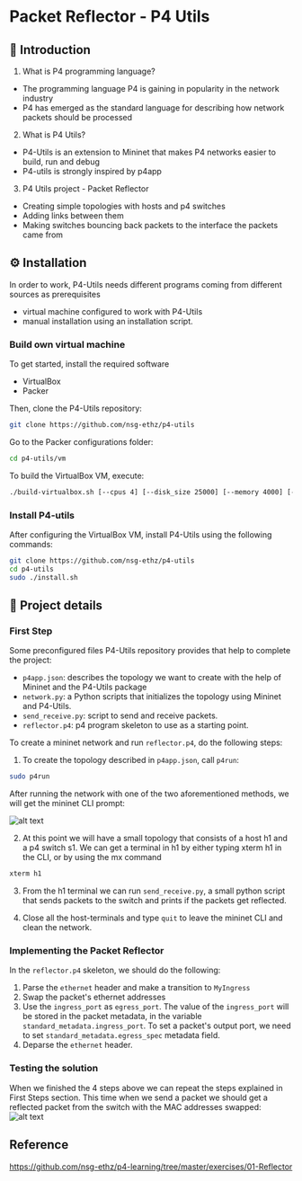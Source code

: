 
# Packet Reflector - P4 Utils
## 📑 Introduction
1. What is P4 programming language?
* The programming language P4 is gaining in popularity in the network industry
* P4 has emerged as the standard language for describing how network packets should be processed
2. What is P4 Utils?
* P4-Utils is an extension to Mininet that makes P4 networks easier to build, run and debug
* P4-utils is strongly inspired by p4app
3. P4 Utils project - Packet Reflector
* Creating simple topologies with hosts and p4 switches 
* Adding links between them
* Making switches bouncing back packets to the interface the packets came from





## ⚙️ Installation

In order to work, P4-Utils needs different programs coming from different sources as prerequisites
* virtual machine configured to work with P4-Utils
* manual installation using an installation script.
### Build own virtual machine
To get started, install the required software
* VirtualBox
* Packer

Then, clone the P4-Utils repository:
```bash
git clone https://github.com/nsg-ethz/p4-utils
```
Go to the Packer configurations folder:
```bash
cd p4-utils/vm
```
To build the VirtualBox VM, execute:
```bash
./build-virtualbox.sh [--cpus 4] [--disk_size 25000] [--memory 4000] [--vm_name p4] [--username p4] [--password p4]
```
### Install P4-utils
After configuring the VirtualBox VM,  install P4-Utils using the following commands:
```bash
git clone https://github.com/nsg-ethz/p4-utils
cd p4-utils
sudo ./install.sh
```
## 🔎 Project details
### First Step
Some preconfigured files P4-Utils repository provides that help to complete the project:
* ``` p4app.json ```: describes the topology we want to create with the help of Mininet and the P4-Utils package
* ``` network.py ```: a Python scripts that initializes the topology using Mininet and P4-Utils.
* ``` send_receive.py ```: script to send and receive packets.
* ``` reflector.p4 ```: p4 program skeleton to use as a starting point.

To create a mininet network and run ``` reflector.p4 ```, do the following steps:
1. To create the topology described in ``` p4app.json ```, call ```p4run```:

```bash
sudo p4run
```
After running the network with one of the two aforementioned methods, we will get the mininet CLI prompt:

![alt text](https://github.com/nsg-ethz/p4-learning/raw/master/exercises/01-Reflector/images/mininet_cli.png)

2. At this point we will have a small topology that consists of a host h1 and a p4 switch s1. We can get a terminal in h1 by either typing xterm h1 in the CLI, or by using the mx command
```bash
xterm h1
```
3. From the h1 terminal we can run ``` send_receive.py ```, a small python script that sends packets to the switch and prints if the packets get reflected.

4. Close all the host-terminals and type ``` quit ``` to leave the mininet CLI and clean the network.

### Implementing the Packet Reflector
In the ```reflector.p4``` skeleton, we should do the following:
1. Parse the ``` ethernet ``` header and make a transition to ``` MyIngress ```
2. Swap the packet's ethernet addresses
3. Use the ``` ingress_port ``` as ``` egress_port ```. The value of the ```ingress_port``` will be stored in the packet metadata, in the variable ``` standard_metadata.ingress_port ```. To set a packet's output port, we need to set ``` standard_metadata.egress_spec ``` metadata field.
4. Deparse the ``` ethernet ``` header.

### Testing the solution
When we finished the 4 steps above we can repeat the steps explained in First Steps section. This time when we send a packet we should get a reflected packet from the switch with the MAC addresses swapped:
![alt text](https://drive.google.com/drive/u/0/folders/1a01MrTTUKCco6jRWGbv7gomuEYaxsCDe)

## Reference
https://github.com/nsg-ethz/p4-learning/tree/master/exercises/01-Reflector
